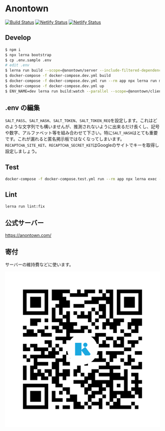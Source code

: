 # Anontown

[![Build Status](https://travis-ci.org/anontown/anontown.svg?branch=develop)](https://travis-ci.org/anontown/anontown)
[![Netlify Status](https://api.netlify.com/api/v1/badges/a8646346-64ec-4f9e-a2c3-ca6c97000fab/deploy-status)](https://app.netlify.com/sites/anontown/deploys)
[![Netlify Status](https://api.netlify.com/api/v1/badges/5114ddeb-bf24-40e2-bb0c-c55b2fa23a3d/deploy-status)](https://app.netlify.com/sites/document/deploys)

## Develop

```sh
$ npm i
$ npx lerna bootstrap
$ cp .env.sample .env
# edit .env
$ lerna run build --scope=@anontown/server --include-filtered-dependencies
$ docker-compose -f docker-compose.dev.yml build
$ docker-compose -f docker-compose.dev.yml run --rm app npx lerna run migrate --scope @anontown/server
$ docker-compose -f docker-compose.dev.yml up
$ ENV_NAME=dev lerna run build:watch --parallel --scope=@anontown/client --include-filtered-dependencies
```

## .env の編集

`SALT_PASS`、`SALT_HASH`、`SALT_TOKEN`、`SALT_TOKEN_REQ`を設定します。これはどのような文字列でも構いませんが、推測されないように出来るだけ長くし、記号や数字、アルファベット等を組み合わせて下さい。特に`SALT_HASH`はとても重要です。これが漏れると匿名掲示板ではなくなってしまいます。  
`RECAPTCHA_SITE_KET`、`RECAPTCHA_SECRET_KET`はGoogleのサイトでキーを取得し設定しましょう。

## Test

```sh
docker-compose -f docker-compose.test.yml run --rm app npx lerna exec --scope @anontown/server -- npm run test:io
```

## Lint

```sh
lerna run lint:fix
```

## 公式サーバー

https://anontown.com/

## 寄付

サーバーの維持費などに使います。

![](kyash.png)
